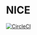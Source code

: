 # NICE
[![CircleCI](https://circleci.com/gh/sudiamanj/NICE.svg?style=svg)](https://circleci.com/gh/sudiamanj/NICE)
